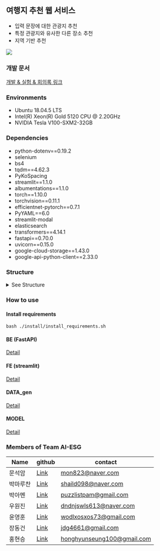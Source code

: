 ## 여행지 추천 웹 서비스
- 입력 문장에 대한 관광지 추천
- 특정 관광지와 유사한 다른 장소 추천
- 지역 기반 추천

![](https://i.imgur.com/10i8erb.png)

### 개발 문서
[개발 & 실험 & 회의록 링크](https://github.com/boostcampaitech2/final-project-level3-nlp-11/wiki)

### Environments
- Ubuntu 18.04.5 LTS
- Intel(R) Xeon(R) Gold 5120 CPU @ 2.20GHz
- NVIDIA Tesla V100-SXM2-32GB

### Dependencies
- python-dotenv==0.19.2
- selenium
- bs4
- tqdm==4.62.3
- PyKoSpacing
- streamlit==1.1.0
- albumentations==1.1.0
- torch==1.10.0
- torchvision==0.11.1
- efficientnet-pytorch==0.7.1
- PyYAML==6.0
- streamlit-modal
- elasticsearch
- transformers==4.14.1
- fastapi==0.70.0
- uvicorn==0.15.0
- google-cloud-storage==1.43.0
- google-api-python-client==2.33.0

### Structure
   
<details>
<summary> See Structure </summary>
    
    
```
root
│  .gitignore
│  README.md
│
├─.github
│  │  PULL_REQUEST_TEMPLATE.md
│  │
│  └─ISSUE_TEMPLATE
│          issue.md
│
├─code
│  │  .env.template
│  │
│  ├─BE
│  │      dense.py
│  │      logger.py
│  │      main.py
│  │      pyproject.toml
│  │      __init__.py
│  │
│  ├─DATA_GEN
│  │  │  main.py
│  │  │  split_chunks.py
│  │  │  val_query.py
│  │  │  __init__.py
│  │  │
│  │  ├─config
│  │  │      config.conf
│  │  │
│  │  └─src
│  │      │  Cafe.ipynb
│  │      │
│  │      ├─crawling
│  │      │  │  blog_crawling.py
│  │      │  │  cafe_crawling.py
│  │      │  │  scrapper.py
│  │      │  │  __init__.py
│  │      │  │
│  │      │  └─utils
│  │      │          blog_parser.py
│  │      │          csv_to_json.py
│  │      │          replace_text.py
│  │      │          request_blog.py
│  │      │          spacing.py
│  │      │          __init__.py
│  │      │
│  │      ├─mk_pair
│  │      │      mk_pair.py
│  │      │      __init__.py
│  │      │
│  │      └─preprocess
│  │              preprocess_blog.py
│  │              preprocess_google.py
│  │              __init__.py
│  │
│  ├─FE
│  │  ├─src
│  │  │  │  app.py
│  │  │  │
│  │  │  ├─api
│  │  │  │      model.py
│  │  │  │      survey.py
│  │  │  │      tour_api.py
│  │  │  │
│  │  │  ├─components
│  │  │  │      header.py
│  │  │  │      main_list_item.py
│  │  │  │
│  │  │  ├─model
│  │  │  │      dense.py
│  │  │  │      elastic_search.py
│  │  │  │      model_index.py
│  │  │  │      retrieval_similar.py
│  │  │  │
│  │  │  ├─pages
│  │  │  │      info.py
│  │  │  │      main.py
│  │  │  │      similar.py
│  │  │  │
│  │  │  ├─styles
│  │  │  │      main_list.py
│  │  │  │
│  │  │  └─util
│  │  │          get_cookie.py
│  │  │          get_name_list.py
│  │  │          theme_name_tuple.py
│  │  │
│  │  └─static
│  │          logo.png
│  │
│  └─MODEL
│      ├─DAPT
│      │      DAPT.sh
│      │      json_data_to_text.py
│      │      requirements.txt
│      │      run_mlm.py
│      │
│      ├─dense
│      │      dataset.py
│      │      retrieval.py
│      │      utils.py
│      │
│      └─sparse
│              elastic_search.py
│              elastic_search.sh
│
├─etc
│      my_stop_dic.txt
│
├─install
│      install_requirements.sh
│
└─sparse
        retrieval.py
        retrieval_similar.py
```

</details>


### How to use
#### Install requirements
```
bash ./install/install_requirements.sh
```

#### BE (FastAPI)
[Detail](https://github.com/boostcampaitech2/final-project-level3-nlp-11/tree/master/code/BE)

#### FE (streamlit)
[Detail](https://github.com/boostcampaitech2/final-project-level3-nlp-11/tree/master/code/FE)

#### DATA_gen
[Detail](https://github.com/boostcampaitech2/final-project-level3-nlp-11/tree/master/code/DATA_GEN)

#### MODEL
[Detail](https://github.com/boostcampaitech2/final-project-level3-nlp-11/tree/master/code/MODEL)

### Members of Team AI-ESG
| Name | github | contact |
| -------- | -------- | -------- |
| 문석암     | [Link](https://github.com/mon823) | mon823@naver.com |
| 박마루찬 | [Link](https://github.com/MaruchanPark) | shaild098@naver.com |
| 박아멘 | [Link](https://github.com/AmenPark) | puzzlistpam@gmail.com |
| 우원진 | [Link](https://github.com/woowonjin) | dndnjswls613@naver.com |
| 윤영훈 | [Link](https://github.com/wodlxosxos) | wodlxosxos73@gmail.com |
| 장동건 | [Link](https://github.com/mycogno) | jdg4661@gmail.com |
| 홍현승 | [Link](https://github.com/Hong-Hyun-Seung) | honghyunseung100@gmail.com |